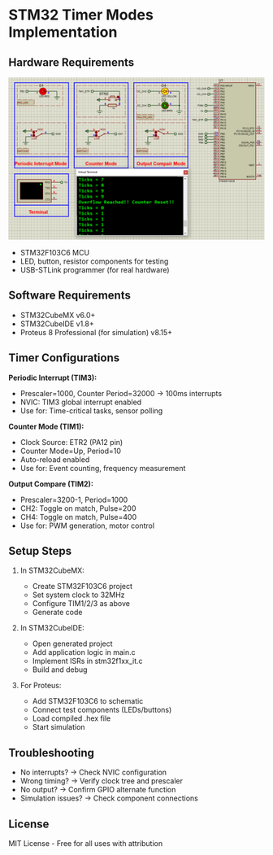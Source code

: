 # STM32 Timer Modes Implementation

## Hardware Requirements
![Circuit Diagram](circuit.png)
- STM32F103C6 MCU
- LED, button, resistor components for testing
- USB-STLink programmer (for real hardware)

## Software Requirements
- STM32CubeMX v6.0+
- STM32CubeIDE v1.8+
- Proteus 8 Professional (for simulation) v8.15+

## Timer Configurations
**Periodic Interrupt (TIM3):**
- Prescaler=1000, Counter Period=32000 → 100ms interrupts
- NVIC: TIM3 global interrupt enabled
- Use for: Time-critical tasks, sensor polling

**Counter Mode (TIM1):**
- Clock Source: ETR2 (PA12 pin)
- Counter Mode=Up, Period=10
- Auto-reload enabled
- Use for: Event counting, frequency measurement


**Output Compare (TIM2):**
- Prescaler=3200-1, Period=1000
- CH2: Toggle on match, Pulse=200
- CH4: Toggle on match, Pulse=400
- Use for: PWM generation, motor control

## Setup Steps
1. In STM32CubeMX:
   - Create STM32F103C6 project
   - Set system clock to 32MHz
   - Configure TIM1/2/3 as above
   - Generate code

2. In STM32CubeIDE:
   - Open generated project
   - Add application logic in main.c
   - Implement ISRs in stm32f1xx_it.c
   - Build and debug

3. For Proteus:
   - Add STM32F103C6 to schematic
   - Connect test components (LEDs/buttons)
   - Load compiled .hex file
   - Start simulation

## Troubleshooting
- No interrupts? → Check NVIC configuration
- Wrong timing? → Verify clock tree and prescaler
- No output? → Confirm GPIO alternate function
- Simulation issues? → Check component connections

## License
MIT License - Free for all uses with attribution